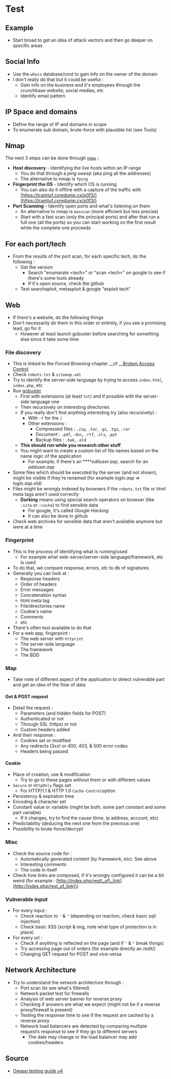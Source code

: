# Test

## Example

* Start broad to get an idea of attack vectors and then go deeper on specific areas

## Social Info

* Use the `whois` database/cmd to gain info on the owner of the domain
* I don't really do that but it could be useful :
  * Gain info on the business and it's employees through the crunchbase website, social medias, etc
  * Identify email pattern

## IP Space and domains

* Define the range of IP and domains in scope
* To enumerate sub domain, brute-force with plausible list \(see Tools\)

## Nmap

The next 3 steps can be done through [`nmap`](https://zcugni.gitbook.io/notes/tools/linux-bash-command/net-tools-commands/nmap) :

* **Host discovery** - Identifying the live hosts within an IP range
  * You do that through a _ping sweep_ \(aka ping all the addresses\)
  * The alternative to nmap is `fping`
* **Fingerprint the OS** - Identify which OS is running
  * You can also do it offline with a capture of the traffic with [https://lcamtuf.coredump.cx/p0f3/](https://lcamtuf.coredump.cx/p0f3/)
* **Port Scanning** - Identify open ports and what's listening on them
  * An alternative to nmap is `masscan` \(more efficient but less precise\)
  * Start with a fast scan \(only the principal ports\) and after that run a full one \(all the ports\) so you can start working on the first result while the complete one proceeds

## For each port/tech

* From the results of the port scan, for each specific tech, do the following : 
  * Get the version
    * Search "enumarate &lt;tech&gt;" or "scan &lt;tech&gt;" on google to see if there's some tools already
    * If it's open source, check the github 
  * Test searchsploit, metasploit & google "exploit tech"

## Web

* If there's a website, do the following things
* Don't necessarily do them in this order or entirely, if you see a promising lead, go for it
  * However at least launch gobuster before searching for something else since it take some time

### File discovery

* This is linked to the _Forced Browsing_ chapter __of __[Broken Access Control](https://zcugni.gitbook.io/notes/pen-test/broken-access-control-and-file-inclusion)
* Check `robots.txt` & `sitemap.xml`
* Try to identify the server-side language by trying to access `index.html`, `index.php`, etc
* Run [gobuster](https://zcugni.gitbook.io/notes/tools/hack-tools#forced-browsing) 
  * First with extensions \(at least `txt`\) and if possible with the server-side language one
  * Then recursively on interesting directories
  * If you really don't find anything interesting try \(also recursively\) :
    * With `-f` for the `/` 
    * Other extensions :
      * Compressed files : `.zip`, `.tar`, `.gz`, `.tgz`, `.rar` 
      * Document : `.pdf`, `.doc`, `.rtf`, `.xls`, `.ppt` 
      * Backup files : `.bak`, `.old`
  * **This should run while you research other stuff**
  * You might want to create a custom list of file names based on the name logic of the application
    * For example, if there's an ****_edituser.asp_, search for an _adduser.asp_
* Some files which should be executed by the server \(and not shown\), might be visible if they're renamed \(for example _login.asp =&gt; login.asp.old\)_
* Files might be wrongly indexed by browsers if the `robots.txt` file or html meta tags aren't used correctly
  * **Dorking** means using special search operators on browser \(like `:site` or `:cache`\) to find sensible data
    * For google, it's called _Google Hacking_
    * It can also be done in github
* Check web archives for sensible data that aren't available anymore but were at a time

### Fingerprint

* This is the process of identifying what is running/used
  * For example what web-server/server-side language/framework, etc is used 
* To do that, we compare response, errors, etc to db of signatures
* Generally you can look at :
  * Response headers
  * Order of headers
  * Error messages
  * Concatenation syntax
  * html meta tag
  * File/directories name
  * Cookie's name
  * Comments
  * etc
* There's often tool available to do that
* For a web app, fingerprint :
  * The web server with `httprint`
  * The server-side language
  * The framework
  * The BDD

### Map

* Take note of different aspect of the application to detect vulnerable part and get an idea of the flow of data

#### Get & POST request

* Detail the request : 
  * Parameters \(and hidden fields for POST\)
  * Authenticated or not
  * Through SSL \(https\) or not
  * Custom headers added
* And their response :
  * Cookies set or modified
  * Any redirects \(3xx\) or 400, 403, & 500 error codes
  * Headers being passed

#### Cookie

* Place of creation, use & modification
  * Try to go to these pages without them or with different values
* `Secure` or `HttpOnly` flags set
  * For HTTP/1.1 & HTTP 1.0 `Cache-Control`option
* Persistency & expiration time
* Encoding & character set
* Constant value or variable \(might be both, some part constant and some part variable\)
  * If it changes, try to find the cause \(time, ip address, account, etc\)
* Predictability \(deducing the next one from the previous one\)
* Possibility to brute-force/decrypt

### Misc

* Check the source code for :
  * Automatically generated content \(by framework, etc\). See above
  * Interesting comments
  * The code in itself
* Check how links are composed, if it's wrongly configured it can be a bit weird \(for example : [http://index.php/rest\_of\_link](http://index.php/rest_of_link)\)

### Vulnerable input

* For every input :
  * Check reaction to `'` & `"` \(depending on reaction, check basic sqli injection\)
  * Check basic XSS \(script & img, note what type of protection is in place\)
* For every url :
  * Check if anything is reflected on the page \(and if `'` & `"` break things\)
  * Try accessing page out of orders \(for example directly an /edit/\)
  * Changing GET request for POST and vice-versa



## Network Architecture

* Try to understand the network architecture through :
  * Port scan \(to see what's filtered\)
  * Network packet test for firewalls
  * Analysis of web server banner for reverse proxy
  * Checking if answers are what we expect \(might not be if a reverse proxy/firewall is present\)
  * Testing the response time to see if the request are cached by a reverse proxy
  * Network load balancers are detected by comparing multiple request’s response to see if they go to different servers
    * The date may change or the load balancer may add cookies/headers

## Source

* [Owasp testing guide v4](https://owasp.org/www-project-web-security-testing-guide/assets/archive/OWASP_Testing_Guide_v4.pdf)

